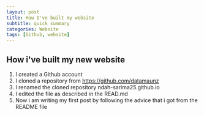 ```yaml
---
layout: post
title: How I've built my website
subtitle: quick summary
categories: Website
tags: [Github, website]
---
```


## How i've built my new website

1. I created a Github account
2. I cloned a repository from https://github.com/datamaunz
3. I renamed the cloned repository ndah-sarima25.github.io
4. I edited the file as described in the READ.md
5. Now i am writing my first post by following the advice that i got from the README file

